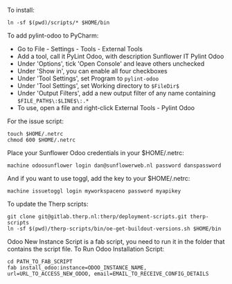To install:

    ln -sf $(pwd)/scripts/* $HOME/bin

To add pylint-odoo to PyCharm:

* Go to File - Settings - Tools - External Tools
* Add a tool, call it PyLint Odoo, with description Sunflower IT Pylint Odoo
* Under 'Options', tick 'Open Console' and leave others unchecked
* Under 'Show in', you can enable all four checkboxes
* Under 'Tool Settings', set Program to `pylint-odoo`
* Under 'Tool Settings', set Working directory to `$FileDir$`
* Under 'Output Filters', add a new output filter of any name containing `$FILE_PATH$\:$LINE$\:.*`
* To use, open a file and right-click External Tools - Pylint Odoo

For the issue script:

    touch $HOME/.netrc
    chmod 600 $HOME/.netrc

Place your Sunflower Odoo credentials in your $HOME/.netrc:

    machine odoosunflower login dan@sunflowerweb.nl password danspassword    

And if you want to use toggl, add the key to your $HOME/.netrc:

    machine issuetoggl login myworkspaceno password myapikey

To update the Therp scripts:

    git clone git@gitlab.therp.nl:therp/deployment-scripts.git therp-scripts
    ln -sf $(pwd)/therp-scripts/bin/oe-get-buildout-versions.sh $HOME/bin

Odoo New Instance Script is a fab script, you need to run it in the folder that contains the script file.
To Run Odoo Installation Script:
    
    cd PATH_TO_FAB_SCRIPT
    fab install_odoo:instance=ODOO_INSTANCE_NAME, url=URL_TO_ACCESS_NEW_ODOO, email=EMAIL_TO_RECEIVE_CONFIG_DETAILS

